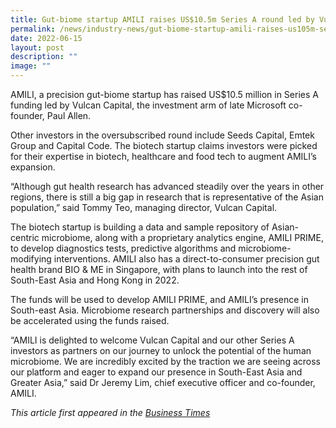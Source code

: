 ```yaml
---
title: Gut-biome startup AMILI raises US$10.5m Series A round led by Vulcan Capital
permalink: /news/industry-news/gut-biome-startup-amili-raises-us105m-series-a-round-led-by-vulcan-capital/
date: 2022-06-15
layout: post
description: ""
image: ""
---
```

AMILI, a precision gut-biome startup has raised US$10.5 million in Series A funding led by Vulcan Capital, the investment arm of late Microsoft co-founder, Paul Allen.

Other investors in the oversubscribed round include Seeds Capital, Emtek Group and Capital Code. The biotech startup claims investors were picked for their expertise in biotech, healthcare and food tech to augment AMILI’s expansion.

“Although gut health research has advanced steadily over the years in other regions, there is still a big gap in research that is representative of the Asian population,” said Tommy Teo, managing director, Vulcan Capital.

The biotech startup is building a data and sample repository of Asian-centric microbiome, along with a proprietary analytics engine, AMILI PRIME, to develop diagnostics tests, predictive algorithms and microbiome-modifying interventions. AMILI also has a direct-to-consumer precision gut health brand BIO & ME in Singapore, with plans to launch into the rest of South-East Asia and Hong Kong in 2022.

The funds will be used to develop AMILI PRIME, and AMILI’s presence in South-east Asia. Microbiome research partnerships and discovery will also be accelerated using the funds raised.

“AMILI is delighted to welcome Vulcan Capital and our other Series A investors as partners on our journey to unlock the potential of the human microbiome. We are incredibly excited by the traction we are seeing across our platform and eager to expand our presence in South-East Asia and Greater Asia,” said Dr Jeremy Lim, chief executive officer and co-founder, AMILI.

*This article first appeared in the [Business Times](https://www.businesstimes.com.sg/garage/gut-biome-startup-amili-raises-us105m-series-a-round-led-by-vulcan-capital?amp)*
